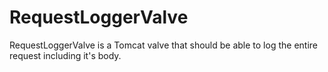 RequestLoggerValve
==================

RequestLoggerValve is a Tomcat valve that should be able to log the entire request including it's body.